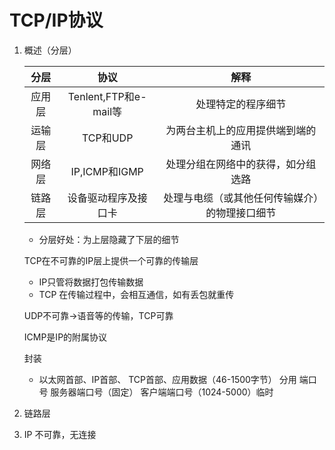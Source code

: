 # TCP/IP协议

1. 概述（分层）

    | 分层 | 协议 | 解释 |
    |:---: | :---: | :---: |
    | 应用层|Tenlent,FTP和e-mail等| 处理特定的程序细节 |
    | 运输层 | TCP和UDP | 为两台主机上的应用提供端到端的通讯 |
    | 网络层 | IP,ICMP和IGMP | 处理分组在网络中的获得，如分组选路 |
    | 链路层 | 设备驱动程序及接口卡 | 处理与电缆（或其他任何传输媒介）的物理接口细节

    - 分层好处：为上层隐藏了下层的细节

    TCP在不可靠的IP层上提供一个可靠的传输层

    - IP只管将数据打包传输数据
    - TCP 在传输过程中，会相互通信，如有丢包就重传

    UDP不可靠->语音等的传输，TCP可靠

    ICMP是IP的附属协议

    封装

    - 以太网首部、IP首部、 TCP首部、应用数据（46-1500字节）
    分用
    端口号
    服务器端口号（固定）
    客户端端口号（1024-5000）临时

2. 链路层

3. IP 不可靠，无连接

